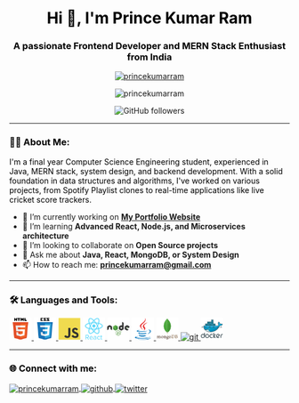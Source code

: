 <h1 align="center" style="color:#000000;">Hi 👋, I'm Prince Kumar Ram</h1>
<h3 align="center" style="color:#000000;">A passionate Frontend Developer and MERN Stack Enthusiast from India</h3>

<p align="center"> 
  <a href="https://github.com/princekumarram"><img src="https://github-profile-trophy.vercel.app/?username=princekumarram&theme=darkhub" alt="princekumarram" /></a> 
</p>

<p align="center">
  <img src="https://komarev.com/ghpvc/?username=princekumarram&label=Profile%20views&color=black&style=flat" alt="princekumarram" />
</p>

<p align="center">
  <img src="https://img.shields.io/github/followers/princekumarram?label=Follow&style=social&color=black" alt="GitHub followers" />
</p>

---

<h3 align="left" style="color:#000000;">👨‍💻 About Me:</h3>
<p style="color:#000000;">I'm a final year Computer Science Engineering student, experienced in Java, MERN stack, system design, and backend development. With a solid foundation in data structures and algorithms, I've worked on various projects, from Spotify Playlist clones to real-time applications like live cricket score trackers.</p>

- 🔭 I’m currently working on **[My Portfolio Website](https://github.com/princekumarram/portfolio-website)**
- 🌱 I’m learning **Advanced React, Node.js, and Microservices architecture**
- 👯 I’m looking to collaborate on **Open Source projects**
- 💬 Ask me about **Java, React, MongoDB, or System Design**
- 📫 How to reach me: **princekumarram@gmail.com**

---

<h3 align="left" style="color:#000000;">🛠️ Languages and Tools:</h3>
<p align="left"> 
  <a href="https://www.w3.org/html/" target="_blank" rel="noreferrer"> 
    <img src="https://raw.githubusercontent.com/devicons/devicon/master/icons/html5/html5-original-wordmark.svg" alt="html5" width="40" height="40"/> 
  </a> 
  <a href="https://www.w3schools.com/css/" target="_blank" rel="noreferrer"> 
    <img src="https://raw.githubusercontent.com/devicons/devicon/master/icons/css3/css3-original-wordmark.svg" alt="css3" width="40" height="40"/> 
  </a> 
  <a href="https://developer.mozilla.org/en-US/docs/Web/JavaScript" target="_blank" rel="noreferrer"> 
    <img src="https://raw.githubusercontent.com/devicons/devicon/master/icons/javascript/javascript-original.svg" alt="javascript" width="40" height="40"/>
  </a> 
  <a href="https://reactjs.org/" target="_blank" rel="noreferrer"> 
    <img src="https://raw.githubusercontent.com/devicons/devicon/master/icons/react/react-original-wordmark.svg" alt="react" width="40" height="40"/> 
  </a> 
  <a href="https://nodejs.org" target="_blank" rel="noreferrer"> 
    <img src="https://raw.githubusercontent.com/devicons/devicon/master/icons/nodejs/nodejs-original-wordmark.svg" alt="nodejs" width="40" height="40"/> 
  </a> 
  <a href="https://www.java.com" target="_blank" rel="noreferrer"> 
    <img src="https://raw.githubusercontent.com/devicons/devicon/master/icons/java/java-original.svg" alt="java" width="40" height="40"/> 
  </a> 
  <a href="https://www.mongodb.com/" target="_blank" rel="noreferrer"> 
    <img src="https://raw.githubusercontent.com/devicons/devicon/master/icons/mongodb/mongodb-original-wordmark.svg" alt="mongodb" width="40" height="40"/> 
  </a> 
  <a href="https://git-scm.com/" target="_blank" rel="noreferrer"> 
    <img src="https://www.vectorlogo.zone/logos/git-scm/git-scm-icon.svg" alt="git" width="40" height="40"/> 
  </a>
  <a href="https://www.docker.com/" target="_blank" rel="noreferrer"> 
    <img src="https://raw.githubusercontent.com/devicons/devicon/master/icons/docker/docker-original-wordmark.svg" alt="docker" width="40" height="40"/> 
  </a>
</p>

---

<h3 align="left" style="color:#000000;">🌐 Connect with me:</h3>
<p align="left">
  <a href="https://linkedin.com/in/princekumarram" target="blank">
    <img align="center" src="https://raw.githubusercontent.com/rahuldkjain/github-profile-readme-generator/master/src/images/icons/Social/linked-in-alt.svg" alt="princekumarram" height="30" width="40" />
  </a>
  <a href="https://github.com/princekumarram" target="blank">
    <img align="center" src="https://raw.githubusercontent.com/rahuldkjain/github-profile-readme-generator/master/src/images/icons/Social/github.svg" alt="github" height="30" width="40" />
  </a>
  <a href="https://twitter.com/princekumarram_" target="blank">
    <img align="center" src="https://raw.githubusercontent.com/rahuldkjain/github-profile-readme-generator/master/src/images/icons/Social/twitter.svg" alt="twitter" height="30" width="40" />
  </a>
</p>

